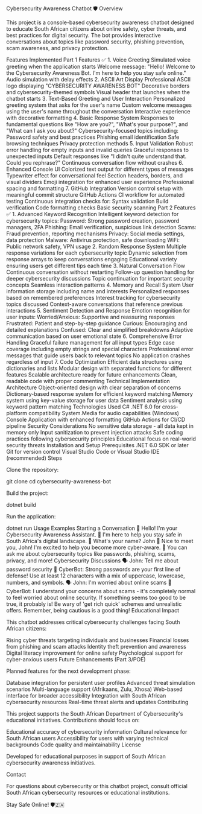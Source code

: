Cybersecurity Awareness Chatbot 🛡️ Overview 

This project is a console-based cybersecurity awareness chatbot designed to educate South African citizens about online safety, cyber threats, and best practices for digital security. The bot provides interactive conversations about topics like password security, phishing prevention, scam awareness, and privacy protection.

Features Implemented Part 1 Features ✅ 1. Voice Greeting Simulated voice greeting when the application starts Welcome message: "Hello! Welcome to the Cybersecurity Awareness Bot. I'm here to help you stay safe online." Audio simulation with delay effects 2. ASCII Art Display Professional ASCII logo displaying "CYBERSECURITY AWARENESS BOT" Decorative borders and cybersecurity-themed symbols Visual header that launches when the chatbot starts 3. Text-Based Greeting and User Interaction Personalized greeting system that asks for the user's name Custom welcome messages using the user's name throughout the conversation Interactive experience with decorative formatting 4. Basic Response System Responses to fundamental questions like "How are you?", "What's your purpose?", and "What can I ask you about?" Cybersecurity-focused topics including: Password safety and best practices Phishing email identification Safe browsing techniques Privacy protection methods 5. Input Validation Robust error handling for empty inputs and invalid queries Graceful responses to unexpected inputs Default responses like "I didn't quite understand that. Could you rephrase?" Continuous conversation flow without crashes 6. Enhanced Console UI Colorized text output for different types of messages Typewriter effect for conversational feel Section headers, borders, and visual dividers Emoji integration for enhanced user experience Professional spacing and formatting 7. GitHub Integration Version control setup with meaningful commit structure GitHub Actions CI workflow for automated testing Continuous integration checks for: Syntax validation Build verification Code formatting checks Basic security scanning Part 2 Features ✅ 1. Advanced Keyword Recognition Intelligent keyword detection for cybersecurity topics: Password: Strong password creation, password managers, 2FA Phishing: Email verification, suspicious link detection Scams: Fraud prevention, reporting mechanisms Privacy: Social media settings, data protection Malware: Antivirus protection, safe downloading WiFi: Public network safety, VPN usage 2. Random Response System Multiple response variations for each cybersecurity topic Dynamic selection from response arrays to keep conversations engaging Educational variety ensuring users get different tips each time 3. Natural Conversation Flow Continuous conversation without restarting Follow-up question handling for deeper cybersecurity discussions Topic continuation for important security concepts Seamless interaction patterns 4. Memory and Recall System User information storage including name and interests Personalized responses based on remembered preferences Interest tracking for cybersecurity topics discussed Context-aware conversations that reference previous interactions 5. Sentiment Detection and Response Emotion recognition for user inputs: Worried/Anxious: Supportive and reassuring responses Frustrated: Patient and step-by-step guidance Curious: Encouraging and detailed explanations Confused: Clear and simplified breakdowns Adaptive communication based on user emotional state 6. Comprehensive Error Handling Graceful failure management for all input types Edge case coverage including empty strings and special characters Professional error messages that guide users back to relevant topics No application crashes regardless of input 7. Code Optimization Efficient data structures using dictionaries and lists Modular design with separated functions for different features Scalable architecture ready for future enhancements Clean, readable code with proper commenting Technical Implementation Architecture Object-oriented design with clear separation of concerns Dictionary-based response system for efficient keyword matching Memory system using key-value storage for user data Sentiment analysis using keyword pattern matching Technologies Used C# .NET 6.0 for cross-platform compatibility System.Media for audio capabilities (Windows) Console Application with enhanced formatting GitHub Actions for CI/CD pipeline Security Considerations No sensitive data storage - all data kept in memory only Input sanitization to prevent injection attacks Safe coding practices following cybersecurity principles Educational focus on real-world security threats Installation and Setup Prerequisites .NET 6.0 SDK or later Git for version control Visual Studio Code or Visual Studio IDE (recommended) Steps 

Clone the repository:

git clone <your-repository-url> cd cybersecurity-awareness-bot 

Build the project:

dotnet build 

Run the application:

dotnet run Usage Examples Starting a Conversation 🤖 Hello! I'm your Cybersecurity Awareness Assistant. 🔐 I'm here to help you stay safe in South Africa's digital landscape. 📝 What's your name? John 🎉 Nice to meet you, John! I'm excited to help you become more cyber-aware. 💬 You can ask me about cybersecurity topics like passwords, phishing, scams, privacy, and more! Cybersecurity Discussions 🗣️ John: Tell me about password security 🤖 CyberBot: Strong passwords are your first line of defense! Use at least 12 characters with a mix of uppercase, lowercase, numbers, and symbols. 🗣️ John: I'm worried about online scams 🤖 CyberBot: I understand your concerns about scams - it's completely normal to feel worried about online security. If something seems too good to be true, it probably is! Be wary of 'get rich quick' schemes and unrealistic offers. Remember, being cautious is a good thing! Educational Impact 

This chatbot addresses critical cybersecurity challenges facing South African citizens:

Rising cyber threats targeting individuals and businesses Financial losses from phishing and scam attacks Identity theft prevention and awareness Digital literacy improvement for online safety Psychological support for cyber-anxious users Future Enhancements (Part 3/POE) 

Planned features for the next development phase:

Database integration for persistent user profiles Advanced threat simulation scenarios Multi-language support (Afrikaans, Zulu, Xhosa) Web-based interface for broader accessibility Integration with South African cybersecurity resources Real-time threat alerts and updates Contributing 

This project supports the South African Department of Cybersecurity's educational initiatives. Contributions should focus on:

Educational accuracy of cybersecurity information Cultural relevance for South African users Accessibility for users with varying technical backgrounds Code quality and maintainability License 

Developed for educational purposes in support of South African cybersecurity awareness initiatives.

Contact 

For questions about cybersecurity or this chatbot project, consult official South African cybersecurity resources or educational institutions.

Stay Safe Online! 🛡️🇿🇦
